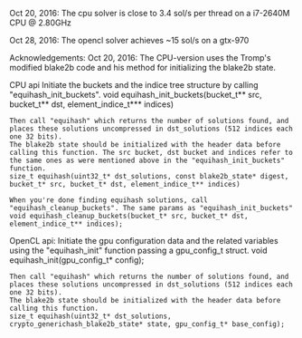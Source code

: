 Oct 20, 2016: The cpu solver is close to 3.4 sol/s per thread on a i7-2640M CPU @ 2.80GHz

Oct 28, 2016: The opencl solver achieves ~15 sol/s on a gtx-970

Acknowledgements:
    Oct 20, 2016: The CPU-version uses the Tromp's modified blake2b code and his method for initializing the blake2b state.


CPU api
    Initiate the buckets and the indice tree structure by calling "equihash_init_buckets".
    void equihash_init_buckets(bucket_t** src, bucket_t** dst, element_indice_t*** indices)

    Then call "equihash" which returns the number of solutions found, and places these solutions uncompressed in dst_solutions (512 indices each one 32 bits).
    The blake2b state should be initialized with the header data before calling this function. The src bucket, dst bucket and indices refer to the same ones as were mentioned above in the "equihash_init_buckets" function.
    size_t equihash(uint32_t* dst_solutions, const blake2b_state* digest, bucket_t* src, bucket_t* dst, element_indice_t** indices)

    When you're done finding equihash solutions, call "equihash_cleanup_buckets". The same params as "equihash_init_buckets"
    void equihash_cleanup_buckets(bucket_t* src, bucket_t* dst, element_indice_t** indices);

OpenCL api:
    Initiate the gpu configuration data and the related variables using the "equihash_init" function passing a gpu_config_t struct. 
    void equihash_init(gpu_config_t* config);

    Then call "equihash" which returns the number of solutions found, and places these solutions uncompressed in dst_solutions (512 indices each one 32 bits).
    The blake2b state should be initialized with the header data before calling this function.
    size_t equihash(uint32_t* dst_solutions, crypto_generichash_blake2b_state* state, gpu_config_t* base_config);


